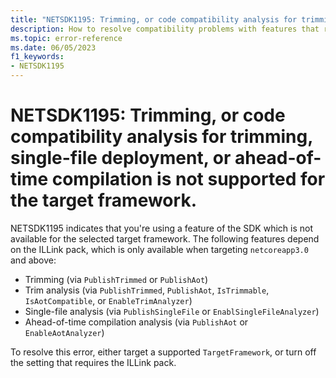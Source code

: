 ```yaml
---
title: "NETSDK1195: Trimming, or code compatibility analysis for trimming, single-file deployment, or ahead-of-time compilation is not supported for the target framework."
description: How to resolve compatibility problems with features that rely on the ILLink pack.
ms.topic: error-reference
ms.date: 06/05/2023
f1_keywords:
- NETSDK1195
---
```

# NETSDK1195: Trimming, or code compatibility analysis for trimming, single-file deployment, or ahead-of-time compilation is not supported for the target framework.

NETSDK1195 indicates that you're using a feature of the SDK which is not available for the selected target framework. The following features depend on the ILLink pack, which is only available when targeting `netcoreapp3.0` and above:

- Trimming (via `PublishTrimmed` or `PublishAot`)
- Trim analysis (via `PublishTrimmed`, `PublishAot`, `IsTrimmable`, `IsAotCompatible`, or `EnableTrimAnalyzer`)
- Single-file analysis (via `PublishSingleFile` or `EnablSingleFileAnalyzer`)
- Ahead-of-time compilation analysis (via `PublishAot` or `EnableAotAnalyzer`)

To resolve this error, either target a supported `TargetFramework`, or turn off the setting that requires the ILLink pack.
